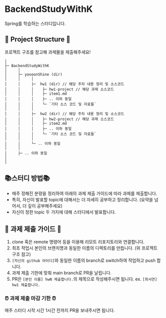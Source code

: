 
# BackendStudyWithK
Spring를 학습하는 스터디입니다.
<br>

## 📁 Project Structure 📁

프로젝트 구조를 참고해 과제물을 제출해주세요!
<br>

```
│
├─ BackendStudyWithK
│     │
│     ├─ yoooonShine (dir)
│     │     │ 
│     │     ├─  hw1 (dir) // 해당 주차 내용 정리 및 소스코드
│     │     │    ├─ hw1-project // 해당 과제 소스코드
│     │     │    ├─ item1.md
│     │     │    ├─ .. 이하 동일
│     │     │    └─ `기타 소스 코드 및 자료들`
│     │     │
│     │     ├─  hw2 (dir) // 해당 주차 내용 정리 및 소스코드
│     │     │    ├─ hw2-project // 해당 과제 소스코드
│     │     │    ├─ item2.md
│     │     │    ├─ .. 이하 동일
│     │     │    └─ `기타 소스 코드 및 자료들`
│     │     │
│     │     └─ .. 이하 동일
│     │   
│     ├─ .. 이하 동일
│ 
│ 
```

## 📚스터디 방법📚

- 매주 정해진 분량을 정리하여 아래의 과제 제출 가이드에 따라 과제를 제출합니다.
- 특히, 자신이 발표할 topic에 대해서는 더 자세히 공부하고 정리합니다. (요약을 넘어서, 더 깊이 공부해주세요)
- 자신이 정한 topic 두 가지에 대해 스터디에서 발표합니다.

## 📝 과제 제출 가이드 📝

1. clone 혹은 remote 명령어 등을 이용해 리모트 리포지토리와 연결합니다.
2. 최초 작업시 본인의 브랜치명과 동일한 이름의 디렉토리를 만듭니다. (위 프로젝트 구조 참고)
3. `[자신의 github 아이디]`와 동일한 이름의 branch로 switch하여 작업하고 push 합니다.
4. 과제 제출 기한에 맞춰 main branch로 PR을 날립니다.
5. PR은 `[본인 이름] hwN 제출합니다.`의 제목으로 작성해주시면 됩니다.
  ex. `[최서연] hw1 제출합니다.`
   <br>

### ⏰ 과제 제출 마감 기한 ⏰
매주 스터디 시작 시간 1시간 전까지 PR을 보내주시면 됩니다.
